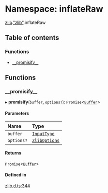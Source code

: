 # Namespace: inflateRaw

[zlib](zlib.md).["zlib"](zlib._zlib_.md).inflateRaw

## Table of contents

### Functions

- [\_\_promisify\_\_](zlib._zlib_.inflateRaw.md#__promisify__)

## Functions

### \_\_promisify\_\_

▸ **__promisify__**(`buffer`, `options?`): `Promise`<[`Buffer`](buffer._buffer_.md#buffer)\>

#### Parameters

| Name | Type |
| :------ | :------ |
| `buffer` | [`InputType`](zlib._zlib_.md#inputtype) |
| `options?` | [`ZlibOptions`](../interfaces/zlib._zlib_.ZlibOptions.md) |

#### Returns

`Promise`<[`Buffer`](buffer._buffer_.md#buffer)\>

#### Defined in

[zlib.d.ts:344](https://github.com/goodcodedev/bun-types/blob/8bd1b3a/zlib.d.ts#L344)
